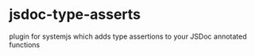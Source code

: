 jsdoc-type-asserts
==================

plugin for systemjs which adds type assertions to your JSDoc annotated functions
